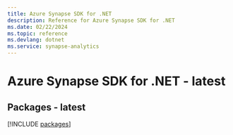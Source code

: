 ```yaml
---
title: Azure Synapse SDK for .NET
description: Reference for Azure Synapse SDK for .NET
ms.date: 02/22/2024
ms.topic: reference
ms.devlang: dotnet
ms.service: synapse-analytics
---
```

# Azure Synapse SDK for .NET - latest
## Packages - latest
[!INCLUDE [packages](synapse-index.md)]